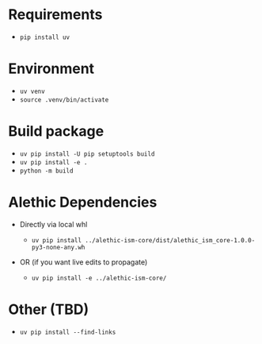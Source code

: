 # Requirements
* `pip install uv`

# Environment
* `uv venv`
* `source .venv/bin/activate`

# Build package 
* `uv pip install -U pip setuptools build`
* `uv pip install -e .`
* `python -m build`

# Alethic Dependencies

* Directly via local whl
  * `uv pip install ../alethic-ism-core/dist/alethic_ism_core-1.0.0-py3-none-any.wh`


* OR (if you want live edits to propagate)
  * `uv pip install -e ../alethic-ism-core/`

# Other (TBD)
* `uv pip install --find-links`